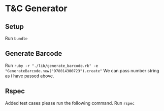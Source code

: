 T&C Generator
==============

## Setup
Run `bundle`

## Generate Barcode
Run `ruby -r "./lib/generate_barcode.rb" -e "GenerateBarcode.new("978014300723").create"`
We can pass number string as i have passed above.

## Rspec
Added test cases please run the following command.
Run `rspec`